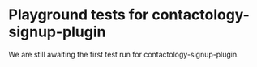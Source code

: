 # Playground tests for contactology-signup-plugin
We are still awaiting the first test run for contactology-signup-plugin.
